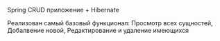 Spring CRUD приложение + Hibernate

Реализован самый базовый функционал: 
Просмотр всех сущностей,
Добалвение новой, 
Редактирование и удаление имеющихся
